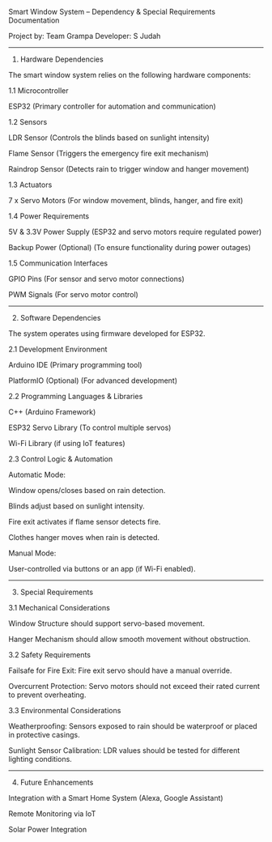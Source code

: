 Smart Window System – Dependency & Special Requirements Documentation

Project by: Team Grampa
Developer: S Judah


---

1. Hardware Dependencies

The smart window system relies on the following hardware components:

1.1 Microcontroller

ESP32 (Primary controller for automation and communication)


1.2 Sensors

LDR Sensor (Controls the blinds based on sunlight intensity)

Flame Sensor (Triggers the emergency fire exit mechanism)

Raindrop Sensor (Detects rain to trigger window and hanger movement)


1.3 Actuators

7 x Servo Motors (For window movement, blinds, hanger, and fire exit)


1.4 Power Requirements

5V & 3.3V Power Supply (ESP32 and servo motors require regulated power)

Backup Power (Optional) (To ensure functionality during power outages)


1.5 Communication Interfaces

GPIO Pins (For sensor and servo motor connections)

PWM Signals (For servo motor control)



---

2. Software Dependencies

The system operates using firmware developed for ESP32.

2.1 Development Environment

Arduino IDE (Primary programming tool)

PlatformIO (Optional) (For advanced development)


2.2 Programming Languages & Libraries

C++ (Arduino Framework)

ESP32 Servo Library (To control multiple servos)

Wi-Fi Library (if using IoT features)


2.3 Control Logic & Automation

Automatic Mode:

Window opens/closes based on rain detection.

Blinds adjust based on sunlight intensity.

Fire exit activates if flame sensor detects fire.

Clothes hanger moves when rain is detected.


Manual Mode:

User-controlled via buttons or an app (if Wi-Fi enabled).




---

3. Special Requirements

3.1 Mechanical Considerations

Window Structure should support servo-based movement.

Hanger Mechanism should allow smooth movement without obstruction.


3.2 Safety Requirements

Failsafe for Fire Exit: Fire exit servo should have a manual override.

Overcurrent Protection: Servo motors should not exceed their rated current to prevent overheating.


3.3 Environmental Considerations

Weatherproofing: Sensors exposed to rain should be waterproof or placed in protective casings.

Sunlight Sensor Calibration: LDR values should be tested for different lighting conditions.



---

4. Future Enhancements

Integration with a Smart Home System (Alexa, Google Assistant)

Remote Monitoring via IoT

Solar Power Integration
